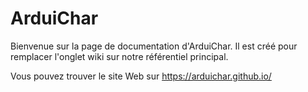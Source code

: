 # ArduiChar

Bienvenue sur la page de documentation d'ArduiChar. Il est créé pour remplacer l'onglet wiki sur notre référentiel principal.

Vous pouvez trouver le site Web sur https://arduichar.github.io/